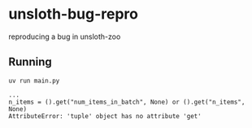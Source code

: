 # unsloth-bug-repro
reproducing a bug in unsloth-zoo


## Running

`uv run main.py`

```
...
n_items = ().get("num_items_in_batch", None) or ().get("n_items", None)
AttributeError: 'tuple' object has no attribute 'get'
```
